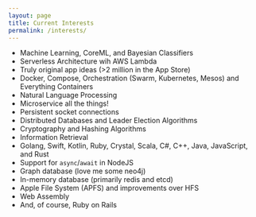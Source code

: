 ```yaml
---
layout: page
title: Current Interests
permalink: /interests/
---
```


- Machine Learning, CoreML, and Bayesian Classifiers
- Serverless Architecture wih AWS Lambda
- Truly original app ideas (>2 million in the App Store)
- Docker, Compose, Orchestration (Swarm, Kubernetes, Mesos) and Everything Containers
- Natural Language Processing
- Microservice all the things!
- Persistent socket connections
- Distributed Databases and Leader Election Algorithms
- Cryptography and Hashing Algorithms
- Information Retrieval
- Golang, Swift, Kotlin, Ruby, Crystal, Scala, C#, C++, Java, JavaScript, and Rust
- Support for `async`/`await` in NodeJS
- Graph database (love me some neo4j)
- In-memory database (primarily redis and etcd)
- Apple File System (APFS) and improvements over HFS
- Web Assembly
- And, of course, Ruby on Rails
